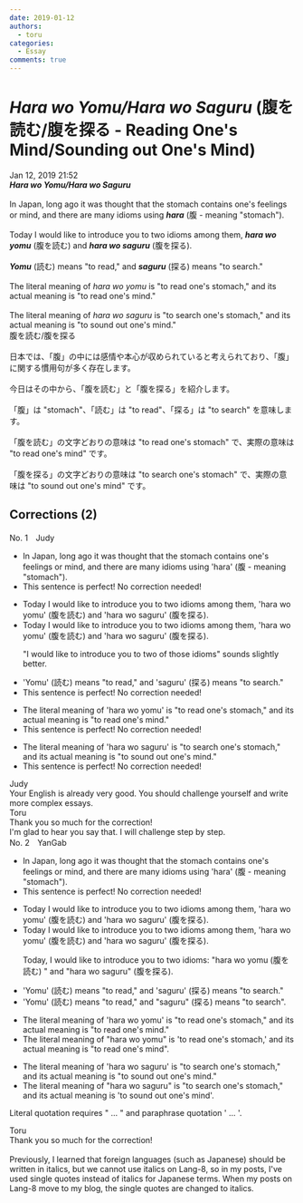 ```yaml
---
date: 2019-01-12
authors:
  - toru
categories:
  - Essay
comments: true
---
```


# <strong><em>Hara wo Yomu/Hara wo Saguru</strong></em> (腹を読む/腹を探る - Reading One's Mind/Sounding out One's Mind)
<div class="date">Jan 12, 2019 21:52</div>
<div id="post"><div id="body_show_ori">
<strong><em>Hara wo Yomu/Hara wo Saguru</strong></em><br/><br/>In Japan, long ago it was thought that the stomach contains one's feelings or mind, and there are many idioms using <strong><em>hara</em></strong> (腹 - meaning "stomach").<br/><br/>Today I would like to introduce you to two idioms among them, <strong><em>hara wo yomu</em></strong> (腹を読む) and <strong><em>hara wo saguru</em></strong> (腹を探る).<br/><br/><strong><em>Yomu</em></strong> (読む) means "to read," and <strong><em>saguru</em></strong> (探る) means "to search."<br/><br/>The literal meaning of <em>hara wo yomu</em> is "to read one's stomach," and its actual meaning is "to read one's mind."<br/><br/>The literal meaning of <em>hara wo saguru</em> is "to search one's stomach," and its actual meaning is "to sound out one's mind."
</div></div>

<!-- more -->

<div id="post_ja"><div id="body_show_mo">
腹を読む/腹を探る<br/><br/>日本では、「腹」の中には感情や本心が収められていると考えられており、「腹」に関する慣用句が多く存在します。<br/><br/>今日はその中から、「腹を読む」と「腹を探る」を紹介します。<br/><br/>「腹」は "stomach"、「読む」は "to read"、「探る」は "to search" を意味します。<br/><br/>「腹を読む」の文字どおりの意味は "to read one's stomach" で、実際の意味は "to read one's mind" です。<br/><br/>「腹を探る」の文字どおりの意味は "to search one's stomach" で、実際の意味は "to sound out one's mind" です。
</div></div>

## Corrections (2)
<div id="block"><div class="first_name"> No. 1　<span class="just_name">Judy</span></div><div id="block2">
<ul class="correction_field">
<li class="incorrect">In Japan, long ago it was thought that the stomach contains one's feelings or mind, and there are many idioms using 'hara' (腹 - meaning "stomach").</li>
<li class="corrected perfect">This sentence is perfect! No correction needed!</li>
</ul>
<ul class="correction_field">
<li class="incorrect">Today I would like to introduce you to two idioms among them, 'hara wo yomu' (腹を読む) and 'hara wo saguru' (腹を探る).</li>
<li class="corrected correct">
Today I would like to introduce you to two idioms among them, 'hara wo yomu' (腹を読む) and 'hara wo saguru' (腹を探る).
<p class="correction_comment">"I would like to introduce you to two of those idioms" sounds slightly better.</p>
</li>
</ul>
<ul class="correction_field">
<li class="incorrect">'Yomu' (読む) means "to read," and 'saguru' (探る) means "to search."</li>
<li class="corrected perfect">This sentence is perfect! No correction needed!</li>
</ul>
<ul class="correction_field">
<li class="incorrect">The literal meaning of 'hara wo yomu' is "to read one's stomach," and its actual meaning is "to read one's mind."</li>
<li class="corrected perfect">This sentence is perfect! No correction needed!</li>
</ul>
<ul class="correction_field">
<li class="incorrect">The literal meaning of 'hara wo saguru' is "to search one's stomach," and its actual meaning is "to sound out one's mind."</li>
<li class="corrected perfect">This sentence is perfect! No correction needed!</li>
</ul>
</div><div class="name"><span class="just_name">Judy</span><br>
Your English is already very good. You should challenge yourself and write more complex essays.
</div>
<div class="name"><span class="just_name">Toru</span><br>
Thank you so much for the correction!<br/>I'm glad to hear you say that. I will challenge step by step.
</div>
</div>
<div id="block"><div class="first_name"> No. 2　<span class="just_name">YanGab</span></div><div id="block2">
<ul class="correction_field">
<li class="incorrect">In Japan, long ago it was thought that the stomach contains one's feelings or mind, and there are many idioms using 'hara' (腹 - meaning "stomach").</li>
<li class="corrected perfect">This sentence is perfect! No correction needed!</li>
</ul>
<ul class="correction_field">
<li class="incorrect">Today I would like to introduce you to two idioms among them, 'hara wo yomu' (腹を読む) and 'hara wo saguru' (腹を探る).</li>
<li class="corrected correct">
Today I would like to introduce you to two idioms among them, 'hara wo yomu' (腹を読む) and 'hara wo saguru' (腹を探る).
<p class="correction_comment">Today, I would like to introduce you to two idioms: "hara wo yomu (腹を読む) "  and "hara wo saguru" (腹を探る).</p>
</li>
</ul>
<ul class="correction_field">
<li class="incorrect">'Yomu' (読む) means "to read," and 'saguru' (探る) means "to search."</li>
<li class="corrected correct">
'Yomu' (読む) means "to read," and <span class="f_red">"</span>saguru<span class="f_red">"</span> (探る) means "to search".
</li>
</ul>
<ul class="correction_field">
<li class="incorrect">The literal meaning of 'hara wo yomu' is "to read one's stomach," and its actual meaning is "to read one's mind."</li>
<li class="corrected correct">
The literal meaning of "hara wo yomu" is 'to read one's stomach,' and its actual meaning is "to read one's mind".
</li>
</ul>
<ul class="correction_field">
<li class="incorrect">The literal meaning of 'hara wo saguru' is "to search one's stomach," and its actual meaning is "to sound out one's mind."</li>
<li class="corrected correct">
The literal meaning of "hara wo saguru" is "to search one's stomach," and its actual meaning is 'to sound out one's mind'.
</li>
</ul>
<p class="comment_small">
 Literal quotation requires " ... " and paraphrase quotation ' ... '.
</p>

</div><div class="name"><span class="just_name">Toru</span><br>
Thank you so much for the correction!<br/><br/>Previously, I learned that foreign languages (such as Japanese) should be written in italics, but we cannot use italics on Lang-8, so in my posts, I've used single quotes instead of italics for Japanese terms. When my posts on Lang-8 move to my blog, the single quotes are changed to italics.
</div>
</div>
